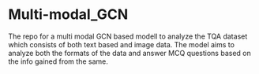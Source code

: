 # Multi-modal_GCN
The repo for a multi modal GCN based modell to analyze the TQA dataset which consists of both text based and image data. The model aims to analyze both the formats of the data and answer MCQ questions based on the info gained from the same.

